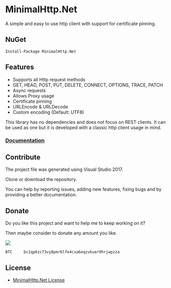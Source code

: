 # MinimalHttp.Net

A simple and easy to use http client with support for certificate pinning.

## NuGet

    Install-Package MinimalHttp.Net

## Features

- Supports all Http request methods
- GET, HEAD, POST, PUT, DELETE, CONNECT, OPTIONS, TRACE, PATCH
- Async requests
- Allows Proxy usage
- Certificate pinning
- URLEncode & URLDecode
- Custom encoding (Default: UTF8)

This library has no dependencies and does not focus on REST clients.
It can be used as one but it is developed with a classic http client usage in mind.

### [Documentation](https://michel-pi.github.io/MinimalHttp.Net/)

## Contribute

The project file was generated using Visual Studio 2017.

Clone or download the repository.

You can help by reporting issues, adding new features, fixing bugs and by providing a better documentation.

## Donate

Do you like this project and want to help me to keep working on it?

Then maybe consider to donate any amount you like.

[![](https://www.paypalobjects.com/en_US/i/btn/btn_donateCC_LG.gif)](https://www.paypal.com/cgi-bin/webscr?cmd=_s-xclick&hosted_button_id=YJDWMDUSM8KKQ)

```text
BTC     bc1qp6zc73vy8pmr6lfe4cxa6eqzvkuer9hrjwpzza
```

## License

- [MinimalHttp.Net License](https://github.com/michel-pi/MinimalHttp.Net/blob/master/LICENSE.md)
